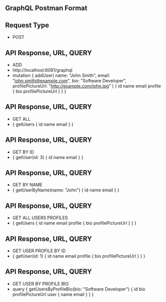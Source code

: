 ## GraphQL Postman Format

## Request Type 
- POST

## API Response, URL, QUERY 

- ADD
- http://localhost:8081/graphql
- mutation {
  addUser(
    name: "John Smith", 
    email: "john.smith@example.com", 
    bio: "Software Developer", 
    profilePictureUrl: "http://example.com/john.jpg"
  ) {
    id
    name
    email
    profile {
      bio
      profilePictureUrl
    }
  }
}

## API Response, URL, QUERY 
- GET ALL
- {
  getUsers {
    id
    name
    email
  }
}

## API Response, URL, QUERY 

- GET BY ID
- {
  getUser(id: 3) {
    id
    name
    email
  }
}

## API Response, URL, QUERY 

- GET BY NAME
- {
  getUserByName(name: "John") {
    id
    name
    email
  }
}

## API Response, URL, QUERY 

- GET ALL USERS PROFILES
- {
  getUsers {
    id
    name
    email
    profile {
      bio
      profilePictureUrl
    }
  }
}

## API Response, URL, QUERY 

- GET USER PROFILE BY ID
- {
  getUser(id: 1) {
    id
    name
    email
    profile {
      bio
      profilePictureUrl
    }
  }
}

## API Response, URL, QUERY 

- GET USER BY PROFILE BIO
- query {
  getUsersByProfileBio(bio: "Software Developer") {
    id
    bio
    profilePictureUrl
    user {
      name
      email
    }
  }
}







 
